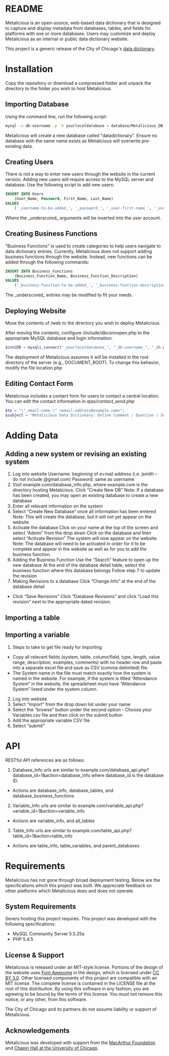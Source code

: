 README
======
Metalicious is an open-source, web-based data dictionary that is designed to capture and display metadata from databases, tables, and fields for platforms with one or more databases. Users may customize and deploy Metalicious as an internal or public data dictionary website.

This project is a generic release of the City of Chicago's [data dictionary](http://datadictionary.cityofchicago.org).

Installation
============
Copy the repository or download a compressed folder and unpack the directory to the folder you wish to host Metalicious.

Importing Database
------------------
Using the command line, run the following script:
```bash
mysql -u db-username -p -h yourlocaldatabase < database/Metalicious_DB.sql
```
Metalicious will create a new database called "datadictionary". Ensure no database with the same name exists as Metalicious will overwrite pre-existing data.


Creating Users
--------------
There is not a way to enter new users through the website in the current version. Adding new users will require access to the MySQL server and database. Use the following script to add new users:
```sql
INSERT INTO Users
	(User_Name, Password, First_Name, Last_Name)
VALUES
	('_username-to-be-added_', '_password_', '_user-first-name_', '_user-last-name_');
```
Where the \_underscored\_ arguments will be inserted into the user account.

Creating Business Functions
---------------------------
"Business Functions" is used to create categories to help users navigate to data dictionary entries. Currently, Metalicious does not support adding business functions through the website. Instead, new functions can be added through the following commands:
```sql
INSERT INTO Business_Functions
	(Business_Function_Name, Business_Function_Description)
VALUES
	('_business-function-to-be-added_', '_business-function-description_');
```
The \_underscored\_ entries may be modified to fit your needs.

Deploying Website
-----------------
Move the contents of /web to the directory you wish to deploy Metalicious.

After moving the contents, configure /include/dbconnopen.php to the appropriate MySQL database and login information:
```php
$cnnCDD = mysqli_connect("_yourlocaldatabase_", "_db-username_", "_db-password_")
```

The deployment of Metalicious assumes it will be installed in the root directory of the server (e.g., DOCUMENT_ROOT). To change this behavior, modify the file location.php 

Editing Contact Form
--------------------
Metalicious includes a contact form for users to contact a central location. You can edit the contact information in _ajax/contact_send.php_ 
```php
$to = "\"_email-name_\" <email-address@example.com>";
$subject = "Metalicious Data Dictionary: Online Comment / Question / Suggestion";
```

Adding Data
===========

Adding a new system or revising an existing system
-------------------
1.	Log into website
	Username: beginning of e+mail address (i.e. jsmith – do not include @gmail.com)
	Password: same as username
2.	Visit example.com/database_info.php, where example.com is the directory hosting Metalicious. Click "Create New DB"
	Note: If a database has been created, you may open an existing database to create a new database
3.	Enter all relevant information on the system 
4.	Select “Create New Database” once all information has been entered
	Note: This will create the database, but it will not yet appear on the website
5.	Activate the database 
	Click on your name at the top of the screen and select “Admin” from the drop down
	Click on the database and then select “Activate Revision”
	The system will now appear on the website.  Note: The database will need to be activated in order for it to be complete and appear in the website as well as for you to add the business function.
6.	Adding the Business Function
	Use the “Search” feature to open up the new database
	At the end of the database detail table, select the business function where this database belongs
	Follow step 7 to update the revision
7.	Making Revisions to a database
	Click “Change Info” at the end of the database detail 
+	Click “Save Revisions”
	Click “Database Revisions” and click “Load this revision” next to the appropriate dated revision.


Importing a table
-----------------



Importing a variable
---------------------
1.	Steps to take to get file ready for importing
+	Copy all relevant fields (system, table, column/field, type, length, value range, description, examples, comments) with no header row and paste into a separate excel file and save as CSV (comma delimited) file.
+	The System name in the file must match exactly how the system is named in the website.  For example, if the system is titled “Attendance System” in the website, the spreadsheet must have “Attendance System” listed under the system column.  
2.	Log into website
3.	Select “import” from the drop down list under your name 
4.	Select the “browse” button under the second option - Choose your Variables.csv file and then click on the submit button
5.	Add the appropriate variable CSV file
6.	Select “submit”

API
===
RESTful API references are as follows:
1. Database_Info urls are similar to example.com/database_api.php?database_id=1&action=database_info where database_id is the database ID.
+ Actions are database_info, database_tables, and database_business_functions
2. Variable_Info urls are similar to example.com/variable_api.php?variable_id=1&action=variable_info
+ Actions are variable_info, and all_tables
3. Table_Info urls are similar to example.com/table_api.php?table_id=1&action=table_info
+ Actions are table_info, table_variables, and parent_databases



Requirements
============

Metalicious has not gone through broad deployment testing. Below are the specifications which this project was built. We appreciate feedback on other platforms which Metalicious does and does not operate.

System Requirements
-------------------
Severs hosting this project requires. This project was developed with the following specifications:
+ MySQL Community Server 5.5.25a
+ PHP 5.4.5

License & Support
-----------------

Metalicious is released under an MIT-style license. Portions of the design of the website uses [Font Awesome](http://fortawesome.github.com/Font-Awesome/) in the design, which is licensed under [CC BY 3.0](http://creativecommons.org/licenses/by/3.0/). Other licensed components of this project are compatible with an MIT license. The complete license is contained in the LICENSE file at the root of this distribution. By using this software in any fashion, you are agreeing to be bound by the terms of this license. You must not remove this notice, or any other, from this software.

The City of Chicago and its partners do not assume liability or support of Metalicious.

Acknowledgements
----------------

Metalicious was developed with support from the [MacArthur Foundation](http://www.macfound.org/) and [Chapin Hall at the University of Chicago](http://www.chapinhall.org/).
